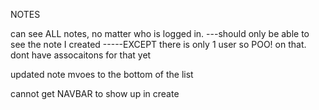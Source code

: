 NOTES


can see ALL notes, no matter who is logged in. 
---should only be able to see the note I created
-----EXCEPT there is only 1 user so POO! on that. dont have assocaitons for that yet

updated note mvoes to the bottom of the list



cannot get NAVBAR to show up in create